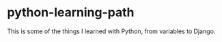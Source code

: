 # python-learning-path

This is some of the things I learned with Python, from variables to Django.
